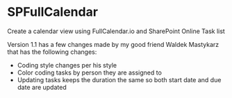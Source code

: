 # SPFullCalendar
Create a calendar view using FullCalendar.io and SharePoint Online Task list

Version 1.1 has a few changes made by my good friend Waldek Mastykarz that has the following changes:
- Coding style changes per his style
- Color coding tasks by person they are assigned to
- Updating tasks keeps the duration the same so both start date and due date are updated

